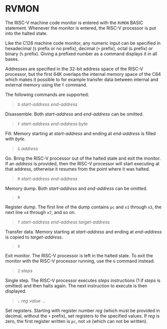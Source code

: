 RVMON
=====

The RISC-V machine code monitor is entered with the `RVMON` BASIC statement.
Whenever the monitor is entered, the RISC-V processor is put into the halted
state.

Like the C128 machine code monitor, any numeric input can be specified in
hexadecimal (`$` prefix or no prefix), decimal (`+` prefix), octal (`&` prefix)
or binary (`%` prefix).  Giving a prefixed number as a command displays it
in all bases.

Addresses are specified in the 32-bit address space of the RISC-V processor,
but the first 64K overlaps the internal memory space of the C64 which makes
it possible to for example transfer data between internal and external
memory using the `T` command.


The following commands are supported:


> `D` _start-address_ _end-address_

Disassemble.  Both _start-address_ and _end-address_ can be omitted.


> `F` _start-address_ _end-address_ _byte_

Fill.  Memory starting at _start-address_ and ending at _end-address_ is
filled with _byte_.


> `G` _address_

Go.  Bring the RISC-V processor out of the halted state and exit the monitor.
If an _address_ is provided, then the RISC-V processor will start executing
at that address, otherwise it resumes from the point where it was halted.


> `M` _start-address_ _end-address_

Memory dump.  Both _start-address_ and _end-address_ can be omitted.


> `R`

Register dump.  The first line of the dump contains `pc` and `x1`
through `x3`, the next line `x4` through `x7`, and so on.


> `T` _start-address_ _end-address_ _target-address_

Transfer data.  Memory starting at _start-address_ and ending at
_end-address_ is copied to _target-address_.


> `X`

Exit monitor.  The RISC-V processor is left in the halted state.
To exit the monitor with the RISC-V processor running, use the `G`
command instead.


> `Z` _steps_

Single step.  The RISC-V processor executes _steps_ instructions (1 if
_steps_ is omitted) and then halts again.  The next instruction to execute
is then displayed.


> `;` _reg_ _value_ ...

Set registers.  Starting with register number _reg_ (which must be
provided in decimal, without the `+` prefix), set registers to the
specified values.  If _reg_ is zero, the first register written is
`pc`, not `x0` (which can not be written).

